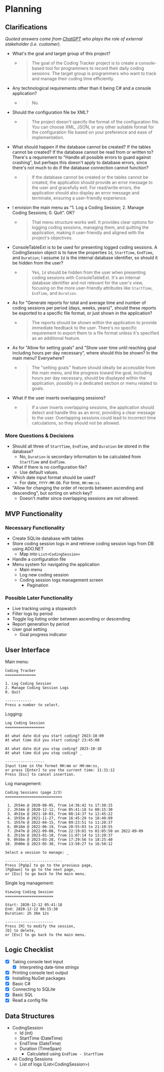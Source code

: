 # Planning

## Clarifications
*Quoted answers come from [ChatGPT](https://chat.openai.com/) who plays the role of external stakeholder (i.e. customer).*

- What's the goal and target group of this project?
  - >The goal of the Coding Tracker project is to create a console-based tool for programmers to record their daily coding sessions. The target group is programmers who want to track and manage their coding time efficiently.
- Any technological requirements other than it being C# and a console application?
  - >No.
- Should the configuration file be XML?
  - >The project doesn't specify the format of the configuration file. You can choose XML, JSON, or any other suitable format for the configuration file based on your preference and ease of implementation.
- What should happen if the database cannot be created? If the tables cannot be created? If the database cannot be read from or written to? There's a requirement to "Handle all possible errors to guard against crashing", but perhaps this doesn't apply to database errors, since there's not much to do if the database connection cannot function?
  - >If the database cannot be created or the tables cannot be created, the application should provide an error message to the user and gracefully exit. For read/write errors, the application should also display an error message and terminate, ensuring a user-friendly experience.
- I envision the main menu as "1. Log a Coding Session; 2. Manage Coding Sessions; 0. Quit". OK?
  - >That menu structure works well. It provides clear options for logging coding sessions, managing them, and quitting the application, making it user-friendly and aligned with the project's objectives.
- ConsoleTableExt is to be used for presenting logged coding sessions. A CodingSession object is to have the properties `Id`, `StartTime`, `EndTime`, and `Duration`; I assume `Id` is the internal database identifier, so should it be hidden from the user?
  - >Yes, `Id` should be hidden from the user when presenting coding sessions with ConsoleTableExt. It's an internal database identifier and not relevant for the user's view, focusing on the more user-friendly attributes like `StartTime`, `EndTime`, and `Duration`.
- As for "Generate reports for total and average time and number of coding sessions per period (days, weeks, years)", should these reports be exported to a specific file format, or just shown in the application?
  - >The reports should be shown within the application to provide immediate feedback to the user. There's no specific requirement to export them to a file format unless it's specified as an additional feature.
- As for "Allow for setting goals" and "Show user time until reaching goal including hours per day necessary", where should this be shown? In the main menu? Everywhere?
  - >The "setting goals" feature should ideally be accessible from the main menu, and the progress toward the goal, including hours per day necessary, should be displayed within the application, possibly in a dedicated section or menu related to goals.
- What if the user inserts overlapping sessions?
  - >If a user inserts overlapping sessions, the application should detect and handle this as an error, providing a clear message to the user. Overlapping sessions could lead to incorrect time calculations, so they should not be allowed.

### More Questions & Decisions
- Should all three of `StartTime`, `EndTime`, and `Duration` be stored in the database?
  - No, `Duration` is secondary information to be calculated from `StartTime` and `EndTime`.
- What if there is no configuration file?
  - Use default values.
- Which date input format should be used?
  - For date, `YYYY-MM-DD`. For time, `HH:mm:ss`.
- "Allow for changing the order of records between ascending and descending", but sorting on which key?
  - Doesn't matter since overlapping sessions are not allowed.

## MVP Functionality

### Necessary Functionality
- Create SQLite database with tables
- Store coding session logs in and retrieve coding session logs from DB using ADO.NET
  - Map into `List<CodingSession>`
- Handle a configuration file
- Menu system for navigating the application
  - Main menu
  - Log new coding session
  - Coding session logs management screen
    - Pagination

### Possible Later Functionality
- Live tracking using a stopwatch
- Filter logs by period
- Toggle log listing order between ascending or descending
- Report generation by period
- User goal setting
  - Goal progress indicator

## User Interface
Main menu:
```text
Coding Tracker
==============

1. Log Coding Session
2. Manage Coding Session Logs
0. Quit

------------
Press a number to select.
```

Logging:
```text
Log Coding Session
==================

At what date did you start coding? 2023-10-09
At what time did you start coding? 23:45:00

At what date did you stop coding? 2023-10-10
At what time did you stop coding? _

------------------
Input time in the format HH:mm or HH:mm:ss,
or press [Enter] to use the current time: 11:31:12
Press [Esc] to cancel insertion.
```

Log management:
```text
Coding Sessions (page 2/3)
==========================

 1. 2h54m @ 2020-08-05, from 14:36:42 to 17:30:15
 2. 2h34m @ 2020-12-12, from 05:41:18 to 08:15:30
 3. 4h31m @ 2021-10-03, from 08:14:37 to 12:45:22
 4. 1h55m @ 2021-11-27, from 16:45:29 to 18:40:09
 5. 1h57m @ 2022-04-15, from 09:23:51 to 11:20:37
 6. 0h16m @ 2022-06-19, from 20:55:03 to 21:10:55
 7. 2h47m @ 2022-09-08, from 22:19:01 to 01:05:50 on 2022-09-09
 8. 2h13m @ 2023-01-10, from 11:07:14 to 13:20:37
 9. 0h56m @ 2023-03-28, from 17:29:56 to 18:25:40
10. 3h00m @ 2023-05-30, from 13:50:27 to 16:50:12

Select a session to manage: _

--------------------------
Press [PgUp] to go to the previous page,
[PgDown] to go to the next page,
or [Esc] to go back to the main menu.
```

Single log management:
```text
Viewing Coding Session
======================

Start: 2020-12-12 05:41:18
End: 2020-12-12 08:15:30
Duration: 2h 36m 12s

----------------------
Press [M] to modify the session,
[D] to delete,
or [Esc] to go back to the main menu.
```

## Logic Checklist
- [x] Taking console text input
  - [x] Interpreting date-time strings
- [x] Printing console text output
- [x] Installing NuGet packages
- [x] Basic C#
- [x] Connecting to SQLite
- [x] Basic SQL
- [x] Read a config file

## Data Structures
- CodingSession
  - Id (int)
  - StartTime (DateTime)
  - EndTime (DateTime)
  - Duration (TimeSpan)
    - Calculated using `EndTime - StartTime`
- All Coding Sessions
  - List of logs (List\<CodingSession\>)
